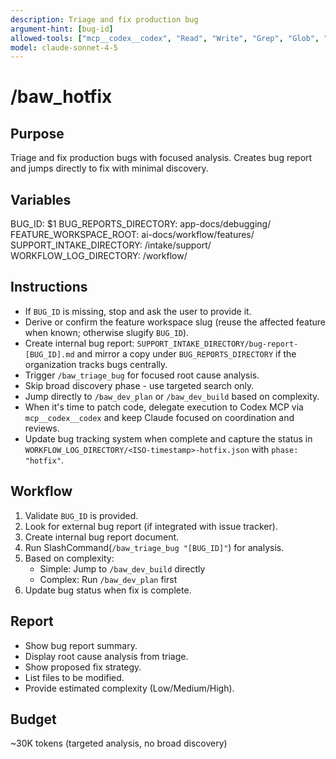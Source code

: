 ```yaml
---
description: Triage and fix production bug
argument-hint: [bug-id]
allowed-tools: ["mcp__codex__codex", "Read", "Write", "Grep", "Glob", "run_shell_command"]
model: claude-sonnet-4-5
---
```


# /baw_hotfix

## Purpose
Triage and fix production bugs with focused analysis. Creates bug report and jumps directly to fix with minimal discovery.

## Variables
BUG_ID: $1
BUG_REPORTS_DIRECTORY: app-docs/debugging/
FEATURE_WORKSPACE_ROOT: ai-docs/workflow/features/
SUPPORT_INTAKE_DIRECTORY: <feature-workspace>/intake/support/
WORKFLOW_LOG_DIRECTORY: <feature-workspace>/workflow/

## Instructions
- If `BUG_ID` is missing, stop and ask the user to provide it.
- Derive or confirm the feature workspace slug (reuse the affected feature when known; otherwise slugify `BUG_ID`).
- Create internal bug report: `SUPPORT_INTAKE_DIRECTORY/bug-report-[BUG_ID].md` and mirror a copy under
  `BUG_REPORTS_DIRECTORY` if the organization tracks bugs centrally.
- Trigger `/baw_triage_bug` for focused root cause analysis.
- Skip broad discovery phase - use targeted search only.
- Jump directly to `/baw_dev_plan` or `/baw_dev_build` based on complexity.
- When it's time to patch code, delegate execution to Codex MCP via `mcp__codex__codex` and keep Claude focused on coordination and reviews.
- Update bug tracking system when complete and capture the status in `WORKFLOW_LOG_DIRECTORY/<ISO-timestamp>-hotfix.json` with
  `phase: "hotfix"`.

## Workflow
1. Validate `BUG_ID` is provided.
2. Look for external bug report (if integrated with issue tracker).
3. Create internal bug report document.
4. Run SlashCommand(`/baw_triage_bug "[BUG_ID]"`) for analysis.
5. Based on complexity:
   - Simple: Jump to `/baw_dev_build` directly
   - Complex: Run `/baw_dev_plan` first
6. Update bug status when fix is complete.

## Report
- Show bug report summary.
- Display root cause analysis from triage.
- Show proposed fix strategy.
- List files to be modified.
- Provide estimated complexity (Low/Medium/High).

## Budget
~30K tokens (targeted analysis, no broad discovery)
